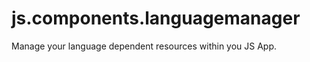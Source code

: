 js.components.languagemanager
=============================

Manage your language dependent resources within you JS App.
